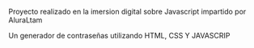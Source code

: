 Proyecto realizado en la imersion digital sobre Javascript impartido por AluraLtam

Un generador de contraseñas utilizando HTML, CSS Y JAVASCRIP
